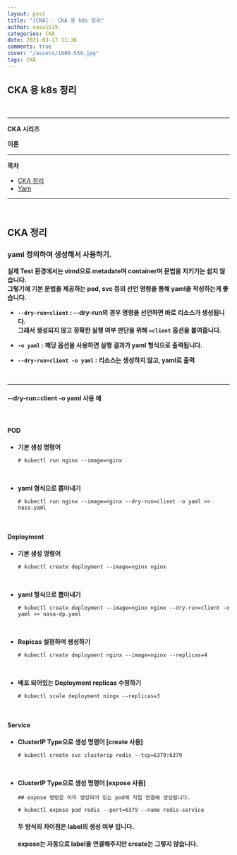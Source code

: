 ```yaml
---
layout: post
title: "[CKA] - CKA 용 k8s 정리"
author: nasa1515
categories: CKA
date: 2021-03-17 11:36
comments: true
cover: "/assets/1800-550.jpg"
tags: CKA
---
```




## **CKA 용 k8s 정리**


<br/>



  


 
---

**CKA 시리즈**

**이론**



---



**목차**


- [CKA 정리](#a1)
- [Yarn](#a2)

--- 

<br/>

## **CKA 정리**   <a name="a1"></a>  


### **yaml 정의하여 생성해서 사용하기.**  

**실제 Test 환경에서는 vimd으로 metadate며 container며 문법을 지키기는 쉽지 않습니다.**    
**그렇기에 기본 문법을 제공하는 pod, svc 등의 선언 명령을 통해 yaml을 작성하는게 좋습니다.**  


* **``--dry-run=client`` : --dry-run의 경우 명령을 선언하면 바로 리소스가 생성됩니다.**  
    **그래서 생성되지 않고 정확한 실행 여부 판단을 위해 ``=client`` 옵션을 붙여줍니다.**  

* **``-o yaml`` : 해당 옵션을 사용하면 실행 결과가 yaml 형식으로 출력됩니다.**  


* **``--dry-run=client -o yaml`` : 리소스는 생성하지 않고, yaml로 출력**  



<br/>

---


#### **--dry-run=client -o yaml 사용 예**  

<br/>


#### **POD** 


* **기본 생성 명령어**

    ```
    # kubectl run nginx --image=nginx
    ```

    <br/>

* **yaml 형식으로 뽑아내기**  

    ```
    # kubectl run nginx --image=nginx --dry-run=client -o yaml >> nasa.yaml
    ```

<br/>


#### **Deployment**

* **기본 생성 명령어**  

    ```
    # kubectl create deployment --image=nginx nginx
    ```

    <br/>


* **yaml 형식으로 뽑아내기**  

    ```
    # kubectl create deployment --image=nginx nginx --dry-run=client -o yaml >> nasa-dp.yaml
    ```

    <br/>



* **Repicas 설정하며 생성하기**  

    ```
    # kubectl create deployment nginx --image=nginx --replicas=4
    ```

    <br/>



* **배포 되어있는 Deployment replicas 수정하기**  

    ```
    # kubectl scale deployment ningx --replicas=3 
    ```

    <br/>


#### **Service**

* **ClusterIP Type으로 생성 명령어 [create 사용]**  

    ```
    # kubectl create svc clusterip redis --tcp=6379:6379
    ```

<br/>

* **ClusterIP Type으로 생성 명령어 [expose 사용]**  

    ```
    ## expose 명령은 이미 생성되어 있는 pod에 직접 연결해 생성됩니다.

    # kubectl expose pod redis --port=6379 --name redis-service
    ```

    #### **두 방식의 차이점은 label의 생성 여부 입니다.**  
    #### **expose는 자동으로 label을 연결해주지만 create는 그렇지 않습니다.**  

